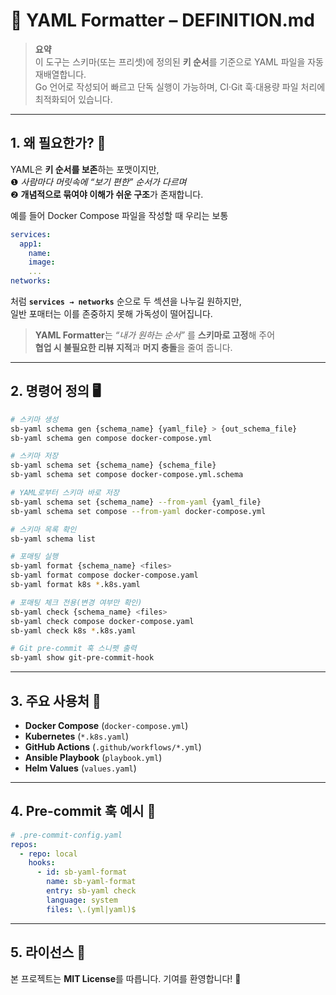 # 📑 YAML Formatter – DEFINITION.md

> **요약**  
> 이 도구는 스키마(또는 프리셋)에 정의된 **키 순서**를 기준으로 YAML 파일을 자동 재배열합니다.  
> Go 언어로 작성되어 빠르고 단독 실행이 가능하며, CI·Git 훅·대용량 파일 처리에 최적화되어 있습니다.

---

## 1. 왜 필요한가? 🤔

YAML은 **키 순서를 보존**하는 포맷이지만,  
❶ _사람마다 머릿속에 “보기 편한” 순서가 다르며_  
❷ **개념적으로 묶여야 이해가 쉬운 구조**가 존재합니다.  

예를 들어 Docker Compose 파일을 작성할 때 우리는 보통

```yaml
services:
  app1:
    name:
    image:
    ...
networks:
```

처럼 **`services → networks`** 순으로 두 섹션을 나누길 원하지만,  
일반 포매터는 이를 존중하지 못해 가독성이 떨어집니다.  

> **YAML Formatter**는 _“내가 원하는 순서”_ 를 **스키마로 고정**해 주어  
> **협업 시 불필요한 리뷰 지적**과 **머지 충돌**을 줄여 줍니다.

---

## 2. 명령어 정의 🖥️

```bash
# 스키마 생성
sb-yaml schema gen {schema_name} {yaml_file} > {out_schema_file}
sb-yaml schema gen compose docker-compose.yml

# 스키마 저장
sb-yaml schema set {schema_name} {schema_file}
sb-yaml schema set compose docker-compose.yml.schema

# YAML로부터 스키마 바로 저장
sb-yaml schema set {schema_name} --from-yaml {yaml_file}
sb-yaml schema set compose --from-yaml docker-compose.yml

# 스키마 목록 확인
sb-yaml schema list

# 포매팅 실행
sb-yaml format {schema_name} <files>
sb-yaml format compose docker-compose.yaml
sb-yaml format k8s *.k8s.yaml

# 포매팅 체크 전용(변경 여부만 확인)
sb-yaml check {schema_name} <files>
sb-yaml check compose docker-compose.yaml
sb-yaml check k8s *.k8s.yaml

# Git pre-commit 훅 스니펫 출력
sb-yaml show git-pre-commit-hook
```

---

## 3. 주요 사용처 📂

- **Docker Compose** (`docker-compose.yml`)
- **Kubernetes** (`*.k8s.yaml`)
- **GitHub Actions** (`.github/workflows/*.yml`)
- **Ansible Playbook** (`playbook.yml`)
- **Helm Values** (`values.yaml`)

---

## 4. Pre-commit 훅 예시 🔗

```yaml
# .pre-commit-config.yaml
repos:
  - repo: local
    hooks:
      - id: sb-yaml-format
        name: sb-yaml-format
        entry: sb-yaml check
        language: system
        files: \.(yml|yaml)$
```

---

## 5. 라이선스 📝

본 프로젝트는 **MIT License**를 따릅니다. 기여를 환영합니다! 🙌
